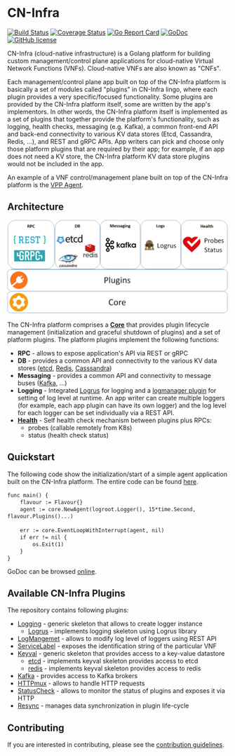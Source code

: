# CN-Infra

[![Build Status](https://travis-ci.org/ligato/cn-infra.svg?branch=master)](https://travis-ci.org/ligato/cn-infra)
[![Coverage Status](https://coveralls.io/repos/github/ligato/cn-infra/badge.svg?branch=master)](https://coveralls.io/github/ligato/cn-infra?branch=master)
[![Go Report Card](https://goreportcard.com/badge/github.com/ligato/cn-infra)](https://goreportcard.com/report/github.com/ligato/cn-infra)
[![GoDoc](https://godoc.org/github.com/ligato/cn-infra?status.svg)](https://godoc.org/github.com/ligato/cn-infra)
[![GitHub license](https://img.shields.io/badge/license-Apache%20license%202.0-blue.svg)](https://github.com/ligato/cn-infra/blob/master/LICENSE.md)

CN-Infra (cloud-native infrastructure) is a Golang platform for building
custom management/control plane applications for cloud-native Virtual 
Network Functions (VNFs). Cloud-native VNFs are also known as "CNFs". 

Each management/control plane app built on top of the CN-Infra platform is 
basically a set of modules called "plugins" in CN-Infra lingo, where each 
plugin provides a very specific/focused functionality. Some plugins are 
provided by the CN-Infra platform itself, some are written by the app's 
implementors. In other words, the CN-Infra platform itself is implemented
as a set of plugins that together provide the platform's functionality, 
such as logging, health checks, messaging (e.g. Kafka), a common front-end
API and back-end connectivity to various KV data stores (Etcd, Cassandra, 
Redis, ...), and REST and gRPC APIs. App writers can pick and choose only
those platform plugins that are required by their app; for example, if an
app does not need a KV store, the CN-Infra platform KV data store plugins
would not be included in the app. 

An example of a VNF control/management plane built on top of the CN-Infra
platform is the [VPP Agent](https://github.com/ligato/vpp-agent).


## Architecture

![arch](high_level_arch_cninfra.png "High Level Architecture of cn-infra")

The CN-Infra platform comprises a **[Core](core)** that provides plugin
lifecycle management (initialization and graceful shutdown of plugins) 
and a set of platform plugins. The platform plugins implement the following
functions:

* **RPC** - allows to expose application's API via REST or gRPC
* **DB** - provides a common API and connectivity to the various KV data 
    stores ([etcd](db/keyval/etcdv3), [Redis](db/keyval/redis), 
    [Casssandra](db/sql/cassandra))
* **Messaging** - provides a common API and connectivity to message buses 
    ([Kafka](messaging/kafka), ...)
* **Logging** - Integrated [Logrus](logging/logrus) for logging and a 
    [logmanager plugin](logging/logmanager) for setting of log level at 
    runtime. An app writer can create multiple loggers (for example, each 
    app plugin can have its own logger) and the log level for each logger
    can be set individually via a REST API.
* **[Health](statuscheck)** - Self health check mechanism between plugins 
    plus RPCs:
  *  probes (callable remotely from K8s)
  *  status (health check status) 

## Quickstart
The following code show the initialization/start of a simple agent application
built on the CN-Infra platform. The entire code can be found 
[here](examples/simple-agent/agent.go).
```
func main() {
	flavour := Flavour{}
	agent := core.NewAgent(logroot.Logger(), 15*time.Second, flavour.Plugins()...)

	err := core.EventLoopWithInterrupt(agent, nil)
	if err != nil {
		os.Exit(1)
	}
}
```

GoDoc can be browsed [online](https://godoc.org/github.com/ligato/cn-infra).

## Available CN-Infra Plugins

The repository contains following plugins:

- [Logging](../logging/plugin) - generic skeleton that allows to create logger instance
  - [Logrus](../logging/logrus) - implements logging skeleton using Logrus library
- [LogMangemet](../logging/logmanager) - allows to modify log level of loggers using REST API
- [ServiceLabel](../servicelabel) - exposes the identification string of the particular VNF
- [Keyval](../db/keyval/plugin) - generic skeleton that provides access to a key-value datastore
  - [etcd](../db/keyval/etcdv3) - implements keyval skeleton provides access to etcd
  - [redis](../db/keyval/redis) - implements keyval skeleton provides access to redis
- [Kafka](../messaging/kafka) - provides access to Kafka brokers
- [HTTPmux](../httpmux) - allows to handle HTTP requests
- [StatusCheck](../statuscheck) - allows to monitor the status of plugins and exposes it via HTTP
- [Resync](../datasync/resync) - manages data synchronization in plugin life-cycle


## Contributing

If you are interested in contributing, please see the [contribution guidelines](CONTRIBUTING.md).